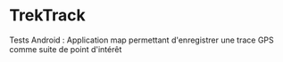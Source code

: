 # TrekTrack
Tests Android : Application map permettant d'enregistrer une trace GPS comme suite de point d'intérêt
